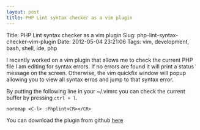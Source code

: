 ```yaml
---
layout: post
title: PHP Lint syntax checker as a vim plugin
---
```


Title:          PHP Lint syntax checker as a vim plugin
Slug:           php-lint-syntax-checker-vim-plugin
Date:           2012-05-04 23:21:06
Tags:           vim, development, bash, shell, ide, php

<!-- more -->

I recently worked on a vim plugin that allows me to check the current PHP file
I am editing for syntax errors.  If no errors are found it will print a status
message on the screen. Otherwise, the vim quickfix window will popup allowing
you to view all syntax erros and jump to that syntax error.

By putting the following line in your ~/.vimrc you can check the current
buffer by pressing `ctrl + l`.

    noremap <C-l> :Phplint<CR></CR>

You can download the plugin from github
[here](http://github.com/nrocco/vim-phplint "Vim plugin to check php files for syntax errors")
